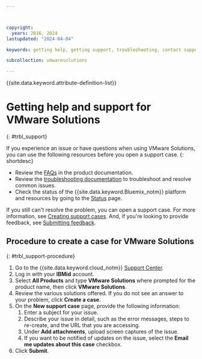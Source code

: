 ```yaml
---



copyright:
  years: 2016, 2024
lastupdated: "2024-04-04"

keywords: getting help, getting support, troubleshooting, contact support, support ticket

subcollection: vmwaresolutions

---
```


{{site.data.keyword.attribute-definition-list}}

# Getting help and support for VMware Solutions
{: #trbl_support}

If you experience an issue or have questions when using VMware Solutions, you can use the following resources before you open a support case.
{: shortdesc}

* Review the [FAQs](/docs?tab=faqs&tags=get-support%2Cbilling-usage%2Caccount%2Csell&faqtags=vmwaresolutions%2Cvmware-service) in the product documentation.
* Review the [troubleshooting documentation](/docs/vmwaresolutions?topic=vmwaresolutions-trbl_timeout_vc_console) to troubleshoot and resolve common issues.
* Check the status of the {{site.data.keyword.Bluemix_notm}} platform and resources by going to the [Status](/status) page.

If you still can't resolve the problem, you can open a support case. For more information, see [Creating support cases](/docs/get-support?topic=get-support-open-case). And, if you're looking to provide feedback, see [Submitting feedback](/docs/overview?topic=overview-feedback).

## Procedure to create a case for VMware Solutions
{: #trbl_support-procedure}

1. Go to the {{site.data.keyword.cloud_notm}} [Support Center](/unifiedsupport/supportcenter).
2. Log in with your **IBMid** account.
3. Select **All Products** and type **VMware Solutions** where prompted for the product name, then click **VMware Solutions**.
4. Review the various solutions offered. If you do not see an answer to your problem, click **Create a case**.
5. On the **New support case** page, provide the following information:
   1. Enter a subject for your issue.
   2. Describe your issue in detail, such as the error messages, steps to re-create, and the URL that you are accessing.
   3. Under **Add attachments**, upload screen captures of the issue.
   4. If you want to be notified of updates on the issue, select the **Email me updates about this case** checkbox.
6. Click **Submit**.
